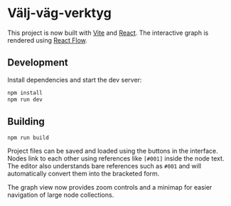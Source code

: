 # Välj-väg-verktyg

This project is now built with [Vite](https://vitejs.dev/) and [React](https://react.dev). The interactive graph is rendered using [React Flow](https://reactflow.dev/).

## Development

Install dependencies and start the dev server:

```bash
npm install
npm run dev
```

## Building

```
npm run build
```

Project files can be saved and loaded using the buttons in the interface. Nodes link to each other using references like `[#001]` inside the node text. The editor also understands bare references such as `#001` and will automatically convert them into the bracketed form.

The graph view now provides zoom controls and a minimap for easier navigation of large node collections.

